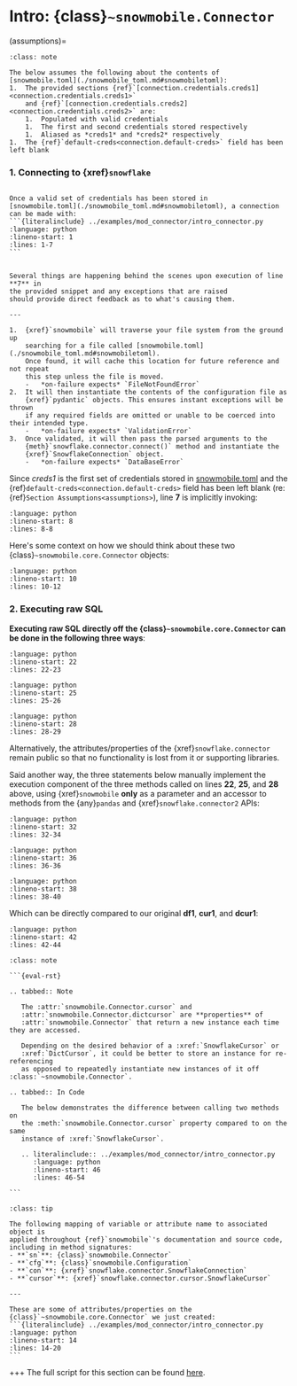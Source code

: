 # Intro: {class}`~snowmobile.Connector`

(assumptions)=
```{admonition} Section Assumptions
:class: note

The below assumes the following about the contents of [snowmobile.toml](./snowmobile_toml.md#snowmobiletoml):
1.  The provided sections {ref}`[connection.credentials.creds1]<connection.credentials.creds1>`
    and {ref}`[connection.credentials.creds2]<connection.credentials.creds2>` are:
    1.  Populated with valid credentials
    1.  The first and second credentials stored respectively
    1.  Aliased as *creds1* and *creds2* respectively
1.  The {ref}`default-creds<connection.default-creds>` field has been left blank
```

### 1. Connecting to {xref}`snowflake`

````{tabbed} Content

Once a valid set of credentials has been stored in
[snowmobile.toml](./snowmobile_toml.md#snowmobiletoml), a connection can be made with:
```{literalinclude} ../examples/mod_connector/intro_connector.py
:language: python
:lineno-start: 1
:lines: 1-7
```

````

````{tabbed} Info / Errors

Several things are happening behind the scenes upon execution of line **7** in
the provided snippet and any exceptions that are raised
should provide direct feedback as to what's causing them.

---

1.  {xref}`snowmobile` will traverse your file system from the ground up
    searching for a file called [snowmobile.toml](./snowmobile_toml.md#snowmobiletoml).
    Once found, it will cache this location for future reference and not repeat
    this step unless the file is moved.
    -   *on-failure expects* `FileNotFoundError`
2.  It will then instantiate the contents of the configuration file as
    {xref}`pydantic` objects. This ensures instant exceptions will be thrown
    if any required fields are omitted or unable to be coerced into their intended type.
    -   *on-failure expects* `ValidationError`
3.  Once validated, it will then pass the parsed arguments to the
    {meth}`snowflake.connector.connect()` method and instantiate the
    {xref}`SnowflakeConnection` object.
    -   *on-failure expects* `DataBaseError`
````

Since *creds1* is the first set of credentials stored in
[snowmobile.toml](./snowmobile_toml.md#snowmobiletoml) and the
{ref}`default-creds<connection.default-creds>` field has been left blank
(re: {ref}`Section Assumptions<assumptions>`), line **7** is implicitly invoking:
```{literalinclude} ../examples/mod_connector/intro_connector.py
:language: python
:lineno-start: 8
:lines: 8-8
```

Here's some context on how we should think about these two
{class}`~snowmobile.core.Connector` objects:
```{literalinclude} ../examples/mod_connector/intro_connector.py
:language: python
:lineno-start: 10
:lines: 10-12
```

### 2. Executing raw SQL

**Executing raw SQL directly off the {class}`~snowmobile.core.Connector`
can be done in the following three ways**:

```{literalinclude} ../examples/mod_connector/intro_connector.py
:language: python
:lineno-start: 22
:lines: 22-23
```

```{literalinclude} ../examples/mod_connector/intro_connector.py
:language: python
:lineno-start: 25
:lines: 25-26
```

```{literalinclude} ../examples/mod_connector/intro_connector.py
:language: python
:lineno-start: 28
:lines: 28-29
```

Alternatively, the attributes/properties of the {xref}`snowflake.connector`
remain public so that no functionality is lost from it or supporting libraries.

Said another way, the three statements below manually implement the execution
component of the three methods called on lines **22**, **25**, and **28** above,
using {xref}`snowmobile` **only** as a parameter and an accessor to methods
from the {any}`pandas` and {xref}`snowflake.connector2` APIs:

```{literalinclude} ../examples/mod_connector/intro_connector.py
:language: python
:lineno-start: 32
:lines: 32-34
```

```{literalinclude} ../examples/mod_connector/intro_connector.py
:language: python
:lineno-start: 36
:lines: 36-36
```

```{literalinclude} ../examples/mod_connector/intro_connector.py
:language: python
:lineno-start: 38
:lines: 38-40
```

Which can be directly compared to our original **df1**, **cur1**, and **dcur1**:
```{literalinclude} ../examples/mod_connector/intro_connector.py
:language: python
:lineno-start: 42
:lines: 42-44
```

````{admonition} SnowflakeCursor / DictCursor
:class: note

```{eval-rst}

.. tabbed:: Note

   The :attr:`snowmobile.Connector.cursor` and
   :attr:`snowmobile.Connector.dictcursor` are **properties** of
   :attr:`snowmobile.Connector` that return a new instance each time they are accessed.

   Depending on the desired behavior of a :xref:`SnowflakeCursor` or
   :xref:`DictCursor`, it could be better to store an instance for re-referencing
   as opposed to repeatedly instantiate new instances of it off :class:`~snowmobile.Connector`.

.. tabbed:: In Code

   The below demonstrates the difference between calling two methods on
   the :meth:`snowmobile.Connector.cursor` property compared to on the same
   instance of :xref:`SnowflakeCursor`.

   .. literalinclude:: ../examples/mod_connector/intro_connector.py
      :language: python
      :lineno-start: 46
      :lines: 46-54

```

````


````{admonition} Tip: Naming Convention
:class: tip

The following mapping of variable or attribute name to associated object is
applied throughout {ref}`snowmobile`'s documentation and source code,
including in method signatures:
- **`sn`**: {class}`snowmobile.Connector`
- **`cfg`**: {class}`snowmobile.Configuration`
- **`con`**: {xref}`snowflake.connector.SnowflakeConnection`
- **`cursor`**: {xref}`snowflake.connector.cursor.SnowflakeCursor`

---

These are some of attributes/properties on the
{class}`~snowmobile.core.Connector` we just created:
```{literalinclude} ../examples/mod_connector/intro_connector.py
:language: python
:lineno-start: 14
:lines: 14-20
```
````

+++
The full script for this section can be found [here](../snippets.md#quick_intro_connectorpy).
